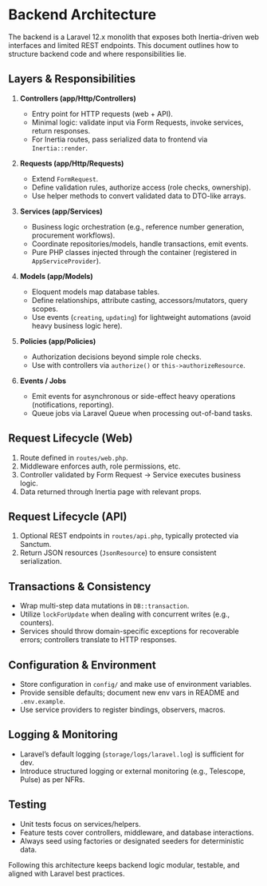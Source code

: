 # Backend Architecture

The backend is a Laravel 12.x monolith that exposes both Inertia-driven web interfaces and limited REST endpoints. This document outlines how to structure backend code and where responsibilities lie.

## Layers & Responsibilities

1. **Controllers (app/Http/Controllers)**
   - Entry point for HTTP requests (web + API).
   - Minimal logic: validate input via Form Requests, invoke services, return responses.
   - For Inertia routes, pass serialized data to frontend via `Inertia::render`.

2. **Requests (app/Http/Requests)**
   - Extend `FormRequest`.
   - Define validation rules, authorize access (role checks, ownership).
   - Use helper methods to convert validated data to DTO-like arrays.

3. **Services (app/Services)**
   - Business logic orchestration (e.g., reference number generation, procurement workflows).
   - Coordinate repositories/models, handle transactions, emit events.
   - Pure PHP classes injected through the container (registered in `AppServiceProvider`).

4. **Models (app/Models)**
   - Eloquent models map database tables.
   - Define relationships, attribute casting, accessors/mutators, query scopes.
   - Use events (`creating`, `updating`) for lightweight automations (avoid heavy business logic here).

5. **Policies (app/Policies)**
   - Authorization decisions beyond simple role checks.
   - Use with controllers via `authorize()` or `this->authorizeResource`.

6. **Events / Jobs**
   - Emit events for asynchronous or side-effect heavy operations (notifications, reporting).
   - Queue jobs via Laravel Queue when processing out-of-band tasks.

## Request Lifecycle (Web)

1. Route defined in `routes/web.php`.
2. Middleware enforces auth, role permissions, etc.
3. Controller validated by Form Request → Service executes business logic.
4. Data returned through Inertia page with relevant props.

## Request Lifecycle (API)

1. Optional REST endpoints in `routes/api.php`, typically protected via Sanctum.
2. Return JSON resources (`JsonResource`) to ensure consistent serialization.

## Transactions & Consistency

- Wrap multi-step data mutations in `DB::transaction`.
- Utilize `lockForUpdate` when dealing with concurrent writes (e.g., counters).
- Services should throw domain-specific exceptions for recoverable errors; controllers translate to HTTP responses.

## Configuration & Environment

- Store configuration in `config/` and make use of environment variables.
- Provide sensible defaults; document new env vars in README and `.env.example`.
- Use service providers to register bindings, observers, macros.

## Logging & Monitoring

- Laravel’s default logging (`storage/logs/laravel.log`) is sufficient for dev.
- Introduce structured logging or external monitoring (e.g., Telescope, Pulse) as per NFRs.

## Testing

- Unit tests focus on services/helpers.
- Feature tests cover controllers, middleware, and database interactions.
- Always seed using factories or designated seeders for deterministic data.

Following this architecture keeps backend logic modular, testable, and aligned with Laravel best practices.

